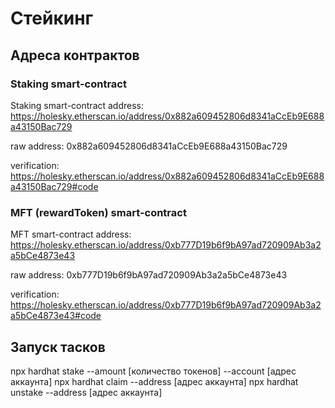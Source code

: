 # Стейкинг
## Адреса контрактов
### Staking smart-contract
Staking smart-contract address: https://holesky.etherscan.io/address/0x882a609452806d8341aCcEb9E688a43150Bac729

raw address: 0x882a609452806d8341aCcEb9E688a43150Bac729

verification: https://holesky.etherscan.io/address/0x882a609452806d8341aCcEb9E688a43150Bac729#code
### MFT (rewardToken) smart-contract
MFT smart-contract address: https://holesky.etherscan.io/address/0xb777D19b6f9bA97ad720909Ab3a2a5bCe4873e43

raw address: 0xb777D19b6f9bA97ad720909Ab3a2a5bCe4873e43

verification: https://holesky.etherscan.io/address/0xb777D19b6f9bA97ad720909Ab3a2a5bCe4873e43#code
## Запуск тасков
npx hardhat stake --amount [количество токенов] --account [адрес аккаунта]
npx hardhat claim --address [адрес аккаунта]
npx hardhat unstake --address [адрес аккаунта]